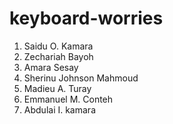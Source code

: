 # keyboard-worries
1. Saidu O. Kamara
2. Zechariah Bayoh
3. Amara Sesay
4. Sherinu Johnson Mahmoud
5. Madieu A. Turay
6. Emmanuel M. Conteh
7. Abdulai I. kamara
